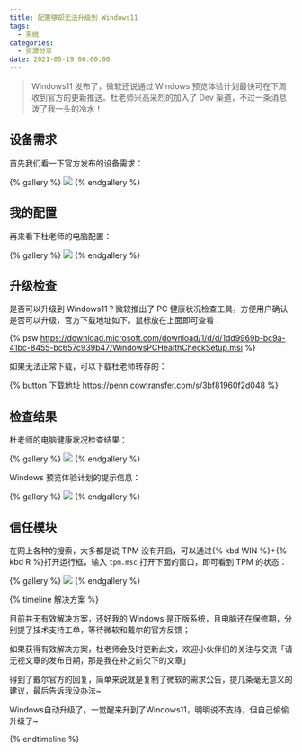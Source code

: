 ```yaml
---
title: 配置够却无法升级到 Windows11
tags:
  - 系统
categories:
  - 资源分享
date: 2021-05-19 00:00:00
---
```


> Windows11 发布了，微软还说通过 Windows 预览体验计划最快可在下周收到官方的更新推送。杜老师兴高采烈的加入了 Dev 渠道，不过一条消息泼了我一头的冷水！

<!-- more -->

## 设备需求

首先我们看一下官方发布的设备需求：

{% gallery %}
![](https://cdn.dusays.com/2021/05/343-1.jpg)
{% endgallery %}

## 我的配置

再来看下杜老师的电脑配置：

{% gallery %}
![](https://cdn.dusays.com/2021/05/343-2.jpg)
{% endgallery %}

## 升级检查

是否可以升级到 Windows11？微软推出了 PC 健康状况检查工具，方便用户确认是否可以升级，官方下载地址如下。鼠标放在上面即可查看：

{% psw https://download.microsoft.com/download/1/d/d/1dd9969b-bc9a-41bc-8455-bc657c939b47/WindowsPCHealthCheckSetup.msi %}

如果无法正常下载，可以下载杜老师转存的：

{% button 下载地址 https://penn.cowtransfer.com/s/3bf81960f2d048 %}

## 检查结果

杜老师的电脑健康状况检查结果：

{% gallery %}
![](https://cdn.dusays.com/2021/05/343-3.jpg)
{% endgallery %}

Windows 预览体验计划的提示信息：

{% gallery %}
![](https://cdn.dusays.com/2021/05/343-4.jpg)
{% endgallery %}

## 信任模块

在网上各种的搜索，大多都是说 TPM 没有开启，可以通过{% kbd WIN %}+{% kbd R %}打开运行框，输入 `tpm.msc` 打开下面的窗口，即可看到 TPM 的状态：

{% gallery %}
![](https://cdn.dusays.com/2021/05/343-5.jpg)
{% endgallery %}

{% timeline 解决方案 %}

<!-- node 2021 年 06 月 26 日 -->

目前并无有效解决方案，还好我的 Windows 是正版系统，且电脑还在保修期，分别提了技术支持工单，等待微软和戴尔的官方反馈；

<!-- node 2021 年 6 月 26 日 -->

如果获得有效解决方案，杜老师会及时更新此文，欢迎小伙伴们的关注与交流「请无视文章的发布日期，那是我在补之前欠下的文章」

<!-- node 2021 年 6 月 28 日 -->

得到了戴尔官方的回复，简单来说就是复制了微软的需求公告，提几条毫无意义的建议，最后告诉我没办法~

<!-- node 2021 年 6 月 30 日 -->

Windows自动升级了，一觉醒来升到了Windows11，明明说不支持，但自己偷偷升级了~

{% endtimeline %}
